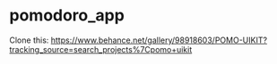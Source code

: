 # pomodoro_app

Clone this: https://www.behance.net/gallery/98918603/POMO-UIKIT?tracking_source=search_projects%7Cpomo+uikit